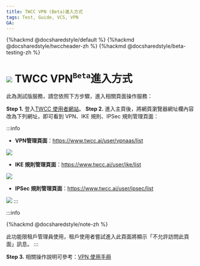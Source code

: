 ```yaml
---
title: TWCC VPN (Beta)進入方式
tags: Test, Guide, VCS, VPN
GA:
---
```


{%hackmd @docsharedstyle/default %}
{%hackmd @docsharedstyle/twccheader-zh %}
{%hackmd @docsharedstyle/beta-testing-zh %}


# ![](https://cos.twcc.ai/SYS-MANUAL/uploads/upload_d9bf6c4925efee137a33e4218349c813.png)  TWCC VPN<sup>`Beta`</sup>進入方式


此為測試版服務，請您依照下方步驟，進入相關頁面操作服務：


**Step 1.** 登入[TWCC 使用者網站](https://www.twcc.ai/)。
**Step 2.** 進入主頁後，將網頁瀏覽器網址欄內容改為下列網址，即可看到 VPN、IKE 規則、IPSec 規則管理頁面：

:::info
- **VPN管理頁面**：https://www.twcc.ai/user/vpnaas/list

![](https://cos.twcc.ai/SYS-MANUAL/uploads/upload_46306aee5b43fb0da8a213d87a25ab07.png)

- **IKE 規則管理頁面**：https://www.twcc.ai/user/ike/list
    
![](https://cos.twcc.ai/SYS-MANUAL/uploads/upload_87515001da77564f48dd80ecbdc2caa2.png)

- **IPSec 規則管理頁面**：https://www.twcc.ai/user/ipsec/list
    
![](https://cos.twcc.ai/SYS-MANUAL/uploads/upload_7a40537220ff34244f031c2d488caba9.png)
:::


:::info

{%hackmd @docsharedstyle/note-zh %}

此功能限租戶管理員使用，租戶使用者嘗試進入此頁面將顯示「不允許訪問此頁面」訊息。
:::


**Step 3.** 相關操作說明可參考：[VPN 使用手冊](https://man.twcc.ai/@twccdocs/guide-vcs-vpn-zh)